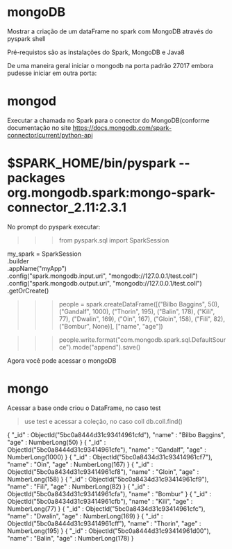 # mongoDB
Mostrar a criação de um dataFrame no spark com MongoDB através do pyspark shell


Pré-requistos são as instalações do Spark, MongoDB e Java8

De uma maneira geral iniciar o mongodb na porta padrão 27017 embora pudesse iniciar em outra porta:

# mongod

Executar a chamada no Spark para o conector do MongoDB(conforme documentação no site https://docs.mongodb.com/spark-connector/current/python-api


# $SPARK_HOME/bin/pyspark --packages org.mongodb.spark:mongo-spark-connector_2.11:2.3.1

No prompt do pyspark executar:

>>> from pyspark.sql import SparkSession

my_spark = SparkSession \
    .builder \
    .appName("myApp") \
    .config("spark.mongodb.input.uri", "mongodb://127.0.0.1/test.coll") \
    .config("spark.mongodb.output.uri", "mongodb://127.0.0.1/test.coll") \
    .getOrCreate()


>>> people = spark.createDataFrame([("Bilbo Baggins",  50), ("Gandalf", 1000), ("Thorin", 195), ("Balin", 178), ("Kili", 77),
   ("Dwalin", 169), ("Oin", 167), ("Gloin", 158), ("Fili", 82), ("Bombur", None)], ["name", "age"])
   
   
>>> people.write.format("com.mongodb.spark.sql.DefaultSource").mode("append").save()

Agora você pode acessar o mongoDB

# mongo

Acessar a base onde criou o DataFrame, no caso test
> use test
e acessar a coleção, no caso coll
> db.coll.find()

{ "_id" : ObjectId("5bc0a8444d31c93414961cfd"), "name" : "Bilbo Baggins", "age" : NumberLong(50) }
{ "_id" : ObjectId("5bc0a8444d31c93414961cfe"), "name" : "Gandalf", "age" : NumberLong(1000) }
{ "_id" : ObjectId("5bc0a8434d31c93414961cf7"), "name" : "Oin", "age" : NumberLong(167) }
{ "_id" : ObjectId("5bc0a8434d31c93414961cf8"), "name" : "Gloin", "age" : NumberLong(158) }
{ "_id" : ObjectId("5bc0a8434d31c93414961cf9"), "name" : "Fili", "age" : NumberLong(82) }
{ "_id" : ObjectId("5bc0a8434d31c93414961cfa"), "name" : "Bombur" }
{ "_id" : ObjectId("5bc0a8434d31c93414961cfb"), "name" : "Kili", "age" : NumberLong(77) }
{ "_id" : ObjectId("5bc0a8434d31c93414961cfc"), "name" : "Dwalin", "age" : NumberLong(169) }
{ "_id" : ObjectId("5bc0a8444d31c93414961cff"), "name" : "Thorin", "age" : NumberLong(195) }
{ "_id" : ObjectId("5bc0a8444d31c93414961d00"), "name" : "Balin", "age" : NumberLong(178) }




